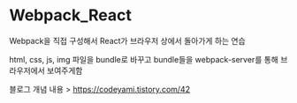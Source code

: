 # Webpack_React
Webpack을 직접 구성해서 React가 브라우저 상에서 돌아가게 하는 연습


html, css, js, img 파일을 bundle로 바꾸고 bundle들을 webpack-server를 통해 브라우저에서 보여주게함

블로그 개념 내용 >  https://codeyami.tistory.com/42
